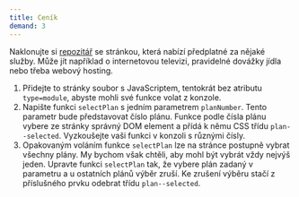 ```yaml
---
title: Ceník
demand: 3
---
```


Naklonujte si [repozitář](https://github.com/Czechitas-podklady-WEB/cenik-zadani) se stránkou, která nabízí předplatné za nějaké služby. Může jít například o internetovou televizi, pravidelné dovážky jídla nebo třeba webový hosting.

1. Přidejte to stránky soubor s JavaScriptem, tentokrát bez atributu `type=module`, abyste mohli své funkce volat z konzole.
1. Napište funkci `selectPlan` s jedním parametrem `planNumber`. Tento parametr bude představovat číslo plánu. Funkce podle čísla plánu vybere ze stránky správný DOM element a přídá k němu CSS třídu `plan--selected`. Vyzkoušejte vaši funkci v konzoli s různými čísly.
1. Opakovaným voláním funkce `selectPlan` lze na stránce postupně vybrat všechny plány. My bychom však chtěli, aby mohl být vybrát vždy nejvýš jeden. Upravte funkci `selectPlan` tak, že vybere plán zadaný v parametru a u ostatních plánů výběr zruší. Ke zrušení výběru stačí z příslušného prvku odebrat třídu `plan--selected`.
